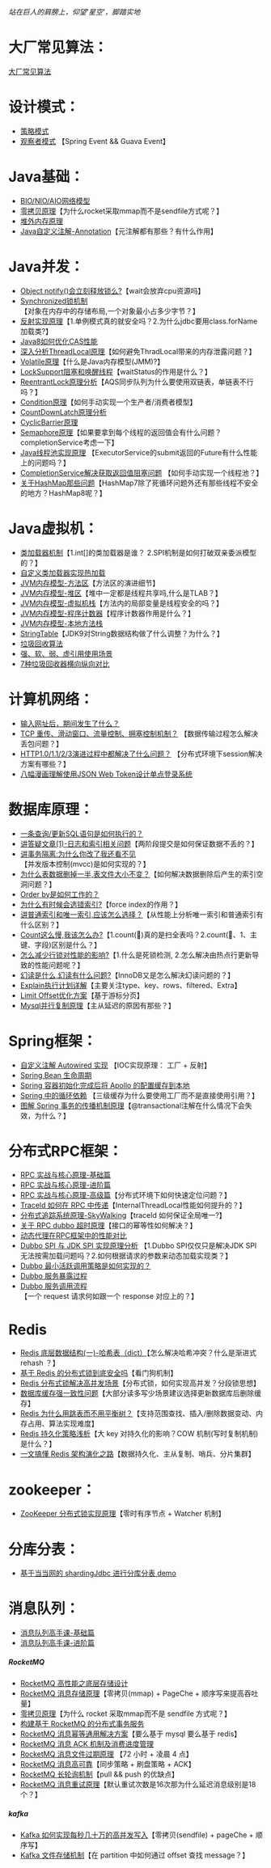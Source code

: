 _站在巨人的肩膀上，仰望'星空'，脚踏实地_

# 大厂常见算法：

[大厂常见算法](大厂常见算法/leetcode算法.md)

# 设计模式：

- [策略模式](设计模式/策略模式.md)
- [观察者模式](设计模式/观察者模式.md) 【Spring Event && Guava Event】

# Java基础：

- [BIO/NIO/AIO网络模型](Java基础/IO网络模型.md)
- [零拷贝原理](消息队列/零拷贝原理.md)【为什么rocket采取mmap而不是sendfile方式呢？】
- [堆外内存原理](Java基础/堆外内存原理.md)
- [Java自定义注解-Annotation](Java基础/Java自定义注解-Annotation.md)【元注解都有那些？有什么作用】

# Java并发：

- [Object notify()会立刻释放锁么?](Java并发/Object%20notify()会立刻释放锁么.md)【wait会放弃cpu资源吗】
- [Synchronized锁机制](Java并发/Synchronized锁机制.md)【对象在内存中的存储布局,一个对象最小占多少字节？】
- [反射实现原理](Java并发/反射获取class对象的方式.md)【1.单例模式真的就安全吗？2.为什么jdbc要用class.forName加载类?】
- [Java8如何优化CAS性能](Java并发/Java8如何优化CAS性能.md)
- [深入分析ThreadLocal原理](Java并发/深入分析ThreadLocal原理.md)【如何避免ThradLocal带来的内存泄露问题？】
- [Volatile原理](Java并发/Volatile原理.md)【什么是Java内存模型(JMM)?】
- [LockSupport阻塞和唤醒线程](Java并发/LockSupport阻塞和唤醒线程.md)【waitStatus的作用是什么？】
- [ReentrantLock原理分析](Java并发/ReentrantLock原理分析.md)【AQS同步队列为什么要使用双链表，单链表不行吗？】
- [Condition原理](Java并发/Condition原理.md)【如何手动实现一个生产者/消费者模型】
- [CountDownLatch原理分析](Java并发/CountDownLatch原理分析.md)
- [CyclicBarrier原理](Java并发/CyclicBarrier原理.md)
- [Semaphore原理](Java并发/Semaphore原理.md)【如果要拿到每个线程的返回值会有什么问题？completionService考虑一下】
- [Java线程池实现原理](Java并发/Java线程池实现原理.md) 【ExecutorService的submit返回的Future有什么性能上的问题吗？】
- [CompletionService解决获取返回值阻塞问题](Java并发/CompletionService解决获取返回值阻塞问题.md)
  【如何手动实现一个线程池？】
- [关于HashMap那些问题](Java并发/关于HashMap那些问题.md)【HashMap7除了死循环问题外还有那些线程不安全的地方？HashMap8呢？】

# Java虚拟机：

- [类加载器机制](Java虚拟机/类加载器.md)【1.int[]的类加载器是谁？ 2.SPI机制是如何打破双亲委派模型的？】
- [自定义类加载器实现热加载](Java虚拟机/自定义类加载器实现热加载.md)
- [JVM内存模型-方法区](Java虚拟机/JVM内存模型-方法区.md)【方法区的演进细节】
- [JVM内存模型-堆区](Java虚拟机/JVM内存模型-堆区.md)【堆中一定都是线程共享吗,什么是TLAB？】
- [JVM内存模型-虚拟机栈](Java虚拟机/JVM内存模型-虚拟机栈.md)【方法内的局部变量是线程安全的吗？】
- [JVM内存模型-程序计数器](Java虚拟机/JVM内存模型-程序计数器.md)【程序计数器作用是什么？】
- [JVM内存模型-本地方法栈](Java虚拟机/JVM内存模型-本地方法栈.md)
- [StringTable](Java虚拟机/StringTable.md)【JDK9对String数据结构做了什么调整？为什么？】
- [垃圾回收算法](Java虚拟机/垃圾回收算法.md)
- [强、软、弱、虚引用使用场景](Java虚拟机/强、软、弱、虚引用使用场景.md)
- [7种垃圾回收器横向纵向对比](Java虚拟机/7种垃圾回收器横向纵向对比.md)

# 计算机网络：

- [输入网址后，期间发生了什么？](计算机网络/输入网址后，期间发生了什么.md)
- [TCP 重传、滑动窗口、流量控制、拥塞控制机制？](计算机网络/TCP%20重传、滑动窗口、流量控制、拥塞控制机制.md)
  【数据传输过程怎么解决丢包问题？】
- [HTTP1.0/1.1/2/3演进过程中都解决了什么问题？](计算机网络/HTTP演进过程中都解决了什么问题.md)
  【分布式环境下session解决方案有哪些？】
- [八幅漫画理解使用JSON Web Token设计单点登录系统](计算机网络/八幅漫画理解使用JSON%20Web%20Token设计单点登录系统.md)

# 数据库原理：

- [一条查询/更新SQL语句是如何执行的？](数据库原理/一条SQL查询或更新语句是如何执行的.md)
- [讲答疑文章(1)-日志和索引相关问题](数据库原理/讲答疑文章(1)-日志和索引相关问题.md)【两阶段提交是如何保证数据不丢的？】
- [讲事务隔离:为什么你改了我还看不见](数据库原理/讲事务隔离:为什么你改了我还看不见.md)【并发版本控制(mvcc)是如何实现的？】
- [为什么表数据删掉一半,表文件大小不变？](数据库原理/为什么表数据删掉一半,表文件大小不变？.md)【如何解决数据删除后产生的索引空洞问题？】
- [Order by是如何工作的？](数据库原理/orderby是怎么工作的.md)
- [为什么有时候会选错索引?](数据库原理/为什么有时候会选错索引.md)【force index的作用？】
- [讲普通索引和唯一索引,应该怎么选择？](数据库原理/讲普通索引和唯一索引,应该怎么选择.md)【从性能上分析唯一索引和普通索引有什么区别？】
- [Count这么慢,我该怎么办?](数据库原理/count这么慢,我该怎么办.md)【1.count(🌟)真的是扫全表吗？2.count(🌟、1、主键、字段)区别是什么？】
- [怎么减少行锁对性能的影响?](数据库原理/怎么减少行锁对性能的影响.md)【1.什么是死锁检测, 2.怎么解决由热点行更新导致的性能问题呢？】
- [幻读是什么,幻读有什么问题?](数据库原理/幻读是什么,幻读有什么问题.md)【InnoDB又是怎么解决幻读问题的？】
- [Explain执行计划详解](数据库原理/Explain执行计划详解.md)【主要关注type、key、rows、filtered、Extra】
- [Limit Offset优化方案](数据库原理/Limit%20Offset优化方案.md)【基于游标分页】
- [Mysql并行复制原理](数据库原理/Mysql并行复制原理.md)【主从延迟的原因有那些？】

# Spring框架：

- [自定义注解 Autowired 实现](Spring框架/自定义注解Autowired实现.md) 【IOC实现原理： 工厂 + 反射】
- [Spring Bean 生命周期](Spring框架/Spring%20Bean生命周期)
- [Spring 容器初始化完成后将 Apollo 的配置缓存到本地](Spring框架/Spring容器初始化完成后将Apollo的配置缓存到本地.md)
- [Spring 中的循环依赖](Spring框架/Spring中的循环依赖.md) 【三级缓存为什么要使用工厂而不是直接使用引用？】
- [图解 Spring 事务的传播机制原理](Spring框架/图解Spring事务的传播机制原理.md)【@transactional注解在什么情况下会失效，为什么？】

# 分布式RPC框架：

- [RPC 实战与核心原理-基础篇](分布式RPC框架/RPC实战与核心原理-基础篇.md)
- [RPC 实战与核心原理-进阶篇](分布式RPC框架/RPC实战与核心原理-进阶篇.md)
- [RPC 实战与核心原理-高级篇](分布式RPC框架/RPC实战与核心原理-高级篇.md)【分布式环境下如何快速定位问题？】
- [TraceId 如何在 RPC 中传递](分布式RPC框架/TraceId如何在RPC中传递.md)【InternalThreadLocal性能如何提升的？】
- [分布式追踪系统原理-SkyWalking](分布式RPC框架/分布式追踪系统原理-SkyWalking.md)【traceId 如何保证全局唯一?】
- [关于 RPC dubbo 超时原理](分布式RPC框架/关于RPC%20dubbo超时原理.md)【接口的幂等性如何解决？】
- [动态代理在RPC框架中的性能对比](分布式RPC框架/动态代理在RPC框架中的性能对比.md)
- [Dubbo SPI 与 JDK SPI 实现原理分析](Dubbo%20SPI与JDK%20SPI%20实现原理分析.md)
  【1.Dubbo SPI仅仅只是解决JDK SPI无法按需加载问题吗？2.如何根据请求的参数来动态加载实现类？】
- [Dubbo 最小活跃调用策略是如何实现的？](分布式RPC框架/Dubbo最小活跃调用策略是如何实现的.md)
- [Dubbo 服务暴露过程](分布式RPC框架/Dubbo服务暴露过程.md)
- [Dubbo 服务调用流程](分布式RPC框架/Dubbo服务调用流程.md)【一个 request 请求何如跟一个 response 对应上的？】

# Redis
- [Redis 底层数据结构(一)-哈希表（dict）](Redis框架/Redis%20底层数据结构-哈希表（dict）.md)【怎么解决哈希冲突？什么是渐进式 rehash ？】
- [基于 Redis 的分布式锁到底安全吗](Redis框架/基于Redis的分布式锁到底安全吗.md)【看门狗机制】
- [Redis 分布式锁解决高并发场景](Redis框架/秒杀Redis分段锁，如何设计？.md)【分布式锁，如何实现高并发？分段锁思想】
- [数据库缓存强一致性问题](https://mp.weixin.qq.com/s/U87wrGsx0Eop3CbF9mlTwQ)【大部分读多写少场景建议选择更新数据库后删除缓存】
- [Redis 为什么用跳表而不用平衡树？](Redis框架/Redis为什么用跳表而不用平衡树？.md)【支持范围查找、插入/删除数据变动、内存占用、算法实现难度】
- [Redis 持久化策略浅析](Redis框架/Redis%20持久化策略浅析.md)【大 key 对持久化的影响？COW 机制(写时复制机制)是什么？】
- [一文搞懂 Redis 架构演化之路](https://mp.weixin.qq.com/s/QssILJLna_v7XQWtV5UMzA)【数据持久化、主从复制、哨兵、分片集群】






# zookeeper：

- [ZooKeeper 分布式锁实现原理](zookeeper/ZooKeeper分布式锁实现原理.md)【零时有序节点 + Watcher 机制】

# 分库分表：

- [基于当当网的 shardingJdbc 进行分库分表 demo](分库分表/基于当当网的shardingJdbc进行分库分表.md)

# 消息队列：

- [消息队列高手课-基础篇](消息队列/消息队列高手课-基础篇.md)
- [消息队列高手课-进阶篇](消息队列/消息队列高手课-进阶篇.md)

##### RocketMQ

- [RocketMQ 高性能之底层存储设计](消息队列/RocketMQ高性能之底层存储设计.md)
- [RocketMQ 消息存储原理](消息队列/RocketMQ消息存储原理.md)【零拷贝(mmap) + PageChe + 顺序写来提高吞吐量】
- [零拷贝原理](消息队列/零拷贝原理.md)【为什么 rocket 采取mmap而不是 sendfile 方式呢？】
- [构建基于 RocketMQ 的分布式事务服务](消息队列/构建基于RocketMQ的分布式事务服务.md)
- [RocketMQ 消息幂等通用解决方案](消息队列/RocketMQ消息幂等通用解决方案.md)【要么基于 mysql 要么基于 redis】
- [RocketMQ 消息 ACK 机制及消费进度管理](消息队列/RocketMQ消息ACK机制及消费进度管理.md)
- [RocketMQ 消息文件过期原理](消息队列/RocketMQ消息文件过期原理.md) 【72 小时 + 凌晨 4 点】
- [RocketMQ 消息高可靠](消息队列/RocketMQ消息高可靠.md)【同步策略 + 刷盘策略 + ACK】
- [RocketMQ 长轮询机制](消息队列/RocketMQ长轮询机制.md)【pull && push 的优缺点】
- [RocketMQ 消息重试原理](消息队列/RocketMQ消息重试原理.md)【默认重试次数是16次那为什么延迟消息级别是18个？】

##### kafka

- [Kafka 如何实现每秒几十万的高并发写入](消息队列/Kafka如何实现每秒几十万的高并发写入.md)【零拷贝(sendfile) + pageChe + 顺序写】
- [Kafka 文件存储机制](消息队列/Kafka文件存储机制.md)【在 partition 中如何通过 offset 查找 message？】









